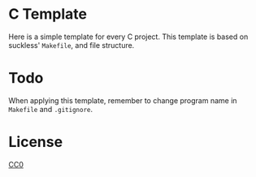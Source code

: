 # C Template
Here is a simple template for every C project. This template is based on suckless' `Makefile`, and file structure.

# Todo
When applying this template, remember to change program name in `Makefile` and `.gitignore`.

# License
[CC0](./LICENSE.txt)
